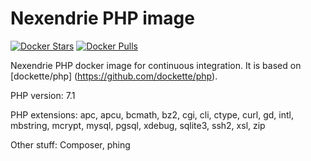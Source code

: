 Nexendrie PHP image
===================

[![Docker Stars](https://img.shields.io/docker/stars/nexendrie/php.svg?style=flat)](https://hub.docker.com/r/nexendrie/php/)
[![Docker Pulls](https://img.shields.io/docker/pulls/nexendrie/php.svg?style=flat)](https://hub.docker.com/r/nexendrie/php/)

Nexendrie PHP docker image for continuous integration. It is based on [dockette/php] (https://github.com/dockette/php).

PHP version: 7.1

PHP extensions: apc, apcu, bcmath, bz2, cgi, cli, ctype, curl, gd, intl, mbstring, mcrypt, mysql, pgsql, xdebug, sqlite3, ssh2, xsl, zip

Other stuff: Composer, phing
